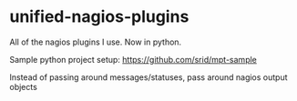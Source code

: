 unified-nagios-plugins
======================

All of the nagios plugins I use.  Now in python.

Sample python project setup: https://github.com/srid/mpt-sample

Instead of passing around messages/statuses, pass around nagios output objects
